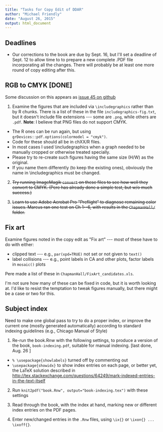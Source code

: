 ```yaml
---
title: "Tasks for Copy Edit of DDAR"
author: "Michael Friendly"
date: "August 26, 2015"
output: html_document
---
```


## Deadlines ##

* Our corrections to the book are due by Sept. 16, but I'll set a deadline of Sept. 12 to allow time to
to prepare a new complete .PDF file incorporating all the changes.  There will probably be at least
one more round of copy editing after this.

## RGB to CMYK [DONE]

Some discussion on this appears as [issue 45 on github](https://github.com/friendly/VCDR/issues/45)

1. Examine the figures that are included via `\includegraphics` rather than by R chunks.
There is a list of these in the file `includegraphics-fig.txt`, but it doesn't include file extensions --- some
are `.png`, while others are `.pdf`.  **Note**:  I believe that PNG files do not support CMYK.

*    The R ones can be run again, but using `grDevices::pdf.options(colormodel = "cmyk")`.
*    Code for these  should all be in chXX/R files. 
*    In most cases I used \includegraphics when a graph needed to be manually cropped or otherwise
treated specially. 
*    Please try to re-create such figures having the same size (H/W) as the original. 
*    If you name them differently (to keep the existing ones), obviously the name in \includegraphics must
be changed.


2. ~~Try running ImageMagik `convert` on these files to see how well they convert to CMYK.  (Pere has already done a simple
test, but w/o much success.)~~

3. ~~Learn to use Adobe Acrobat Pro "Preflight" to diagnose remaining color issues.  Marcus ran one test on Ch 1--6, with
results in the `ChapmanHall/` folder.~~

## Fix art

Examine figures noted in the copy edit as "Fix art" --- most of these have to do with either:

* clipped text --- e.g., `par(xpd=TRUE)` not set or not given to `text()`
* label collisions --- e.g., point labels in CA and other plots, factor labels in `mosaic()` plots

Pere made a list of these in `ChapmanHall/FixArt_candidates.xls`.  

I'm not sure how many of these can be fixed in code, but it is worth looking at.
I'd like to resist the temptation to tweak figures manually, but there might be a case or two for this.

## Subject index

Need to make one global pass to try to do a proper index, or improve the current one (mostly generated
automatically) according to standard indexing guidelines
(e.g., Chicago Manual of Style)

1.  Re-run the book.Rnw with the following settings, to produce a version of the book, `book-indexing.pdf`, 
suitable for manual indexing. [last done, Aug. 26 ]
  * `% \usepackage{showlabels}` turned off by commenting out
  * `\usepackage{showidx}` to show index entries on each page, or better yet, the LaTeX solution described in
http://tex.stackexchange.com/questions/64249/mark-indexed-entries-in-the-text-itself

2. Run `knit2pdf("book.Rnw", output="book-indexing.tex")` with these settings

3. Read through the book, with the index at hand, marking new or different index entries on the PDF pages.

4. Enter new/changed entries in the `.Rnw` files, using `\ix{}` or `\ixon{} ... \ixoff{}`.


